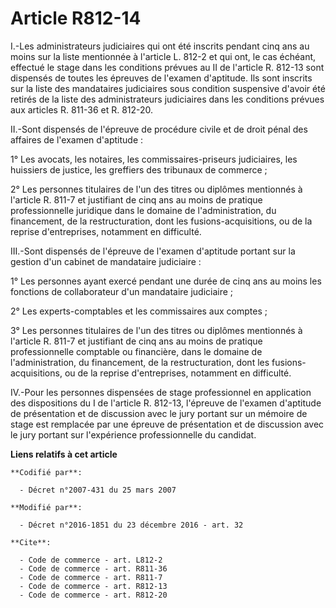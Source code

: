 # Article R812-14

I.-Les administrateurs judiciaires qui ont été inscrits pendant cinq ans au moins sur la liste mentionnée à l'article L.
812-2 et qui ont, le cas échéant, effectué le stage dans les conditions prévues au II de l'article R. 812-13 sont dispensés
de toutes les épreuves de l'examen d'aptitude. Ils sont inscrits sur la liste des mandataires judiciaires sous condition
suspensive d'avoir été retirés de la liste des administrateurs judiciaires dans les conditions prévues aux articles R. 811-36
et R. 812-20. 

II.-Sont dispensés de l'épreuve de procédure civile et de droit pénal des affaires de l'examen d'aptitude : 

1° Les avocats, les notaires, les commissaires-priseurs judiciaires, les huissiers de justice, les greffiers des tribunaux de
commerce ; 

2° Les personnes titulaires de l'un des titres ou diplômes mentionnés à l'article R. 811-7 et justifiant de cinq ans au moins
de pratique professionnelle juridique dans le domaine de l'administration, du financement, de la restructuration, dont les
fusions-acquisitions, ou de la reprise d'entreprises, notamment en difficulté. 

III.-Sont dispensés de l'épreuve de l'examen d'aptitude portant sur la gestion d'un cabinet de mandataire judiciaire : 

1° Les personnes ayant exercé pendant une durée de cinq ans au moins les fonctions de collaborateur d'un mandataire
judiciaire ; 

2° Les experts-comptables et les commissaires aux comptes ; 

3° Les personnes titulaires de l'un des titres ou diplômes mentionnés à l'article R. 811-7 et justifiant de cinq ans au moins
de pratique professionnelle comptable ou financière, dans le domaine de l'administration, du financement, de la
restructuration, dont les fusions-acquisitions, ou de la reprise d'entreprises, notamment en difficulté. 

IV.-Pour les personnes dispensées de stage professionnel en application des dispositions du I de l'article R. 812-13,
l'épreuve de l'examen d'aptitude de présentation et de discussion avec le jury portant sur un mémoire de stage est remplacée
par une épreuve de présentation et de discussion avec le jury portant sur l'expérience professionnelle du candidat.

**Liens relatifs à cet article**

	**Codifié par**:

	  - Décret n°2007-431 du 25 mars 2007

	**Modifié par**:

	  - Décret n°2016-1851 du 23 décembre 2016 - art. 32

	**Cite**:

	  - Code de commerce - art. L812-2
	  - Code de commerce - art. R811-36
	  - Code de commerce - art. R811-7
	  - Code de commerce - art. R812-13
	  - Code de commerce - art. R812-20

